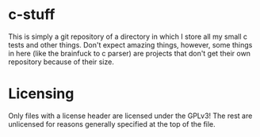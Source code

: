 c-stuff
=======
This is simply a git repository of a directory in which I store all my
small c tests and other things. Don't expect amazing things, however,
some things in here (like the brainfuck to c parser) are projects that
don't get their own repository because of their size.

Licensing
=========
Only files with a license header are licensed under the GPLv3! The rest are unlicensed for reasons generally specified at the top of the file.
